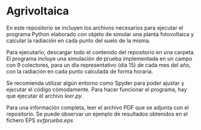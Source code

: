 # Agrivoltaica
En este repositorio se incluyen los archivos necesarios para ejecutar el programa Python elaborado con objeto de simular una planta fotovoltaica y calcular la radiación en cada punto del suelo de la misma.

Para ejecutarlo, descargar todo el contenido del repositorio en una carpeta. El programa incluye una simulación de prueba implementada en un campo con 9 colectores, para un día representativo (día 15) de cada mes del año, con la radiación en cada punto calculada de forma horaria.

Se recomienda utilizar algún entorno como Spyder para poder ajustar y ejecutar el código cómodamente. Para hacer funcionar el programa, hay que ejecutar el archivo $leer.py$.

Para una información completa, leer el archivo PDF que se adjunta con el repositorio. Se puede observar un ejemplo de resultados obtenidos en el fichero EPS $svfprueba.eps$
